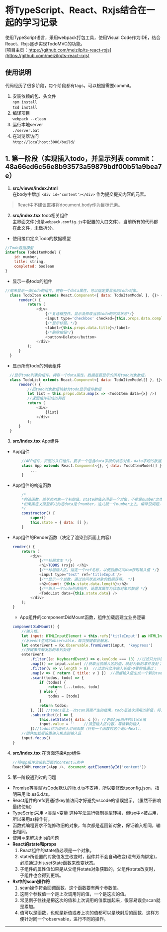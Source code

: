 # 将TypeScript、React、Rxjs结合在一起的学习记录

使用TypeScript语言，采用webpack打包工具，使用Visual Code作为IDE，结合React、Rxjs逐步实现TodoMVC的功能。   
[项目主页：https://github.com/meizilp/ts-react-rxjs](https://github.com/meizilp/ts-react-rxjs) 

## 使用说明

代码经历了很多阶段，每个阶段都有tags，可以根据需要commit。  

1. 安装依赖的包、头文件  
```npm install```  
```tsd install```  
2. 编译项目  
```webpack --clean```
3. 运行本地server  
```./server.bat```
4. 在浏览器访问  
```http://localhost:3000/build/```


## 1. 第一阶段（实现插入todo，并显示列表 commit：48a66ed6c56e8b93573a59879bdf00b51a9bea7e）
1. **src/views/index.html**  
在body中增加 ```<div id='content'></div>``` 作为提交提交内容的元素。  
> React中不建议直接将document.body作为目标元素。
2. **src/index.tsx** todo相关组件   
主界面文件(也是```webpack.config.js```中配置的入口文件)，当前所有的代码都在此文件，未做拆分。    
  - 使用接口定义Todo的数据模型  
  ```js
  //Todo数据模型
  interface TodoItemModel {
      id: number,
      title: string,
      completed: boolean
  }
  ```
  - 显示一条todo的组件  
  ```js
  //用来显示一条todo的组件。拥有一个data属性，可以指定要显示的todo对象。
    class TodoItem extends React.Component<{ data: TodoItemModel }, {}> {
        render() {
            return (
                <div>
                    {/*复选框控件。显示及修改当前todo的完成状态*/}
                    <input type='checkbox' checked={this.props.data.completed} />
                    {/*显示标题。*/}
                    <label>{this.props.data.title}</label>
                    {/*删除按钮*/}
                    <button>Delete</button>
                </div>
            );
        }
    }
  ```
  - 显示所有todo的列表组件
  ```js
    //显示todo列表的组件。拥有一个data属性，数据是要显示的所有todo对象数组。
    class TodoList extends React.Component<{ data: TodoItemModel[] }, {}> {
        render() {
            //把todo对象数组映射为todo显示组件数组
            let list = this.props.data.map(x => <TodoItem data={x} />)
            //返回组件形成的列表
            return (
                <div>
                    {list}
                </div>
            );
        }
    } 
  ```
3. **src/index.tsx** App组件
  - App组件  
    ```js
        //APP组件，页面的入口组件。要求一个包含data字段的状态对象，data字段的数据类型是todo对象数组。
        class App extends React.Component<{}, { data: TodoItemModel[] }> {
            ...
        }
    ```
  - App组件的构造函数  
    ```js
        /*
        *构造函数。给状态对象一个初始值。state的值必须是一个对象，不能是number之类。   
        *如果类定义原型那儿约定data是个number，这儿赋一个number上去，编译没问题，但运行时就会报错。    
        */
        constructor() {
            super()
            this.state = { data: [] };
        }
    ```
  - App组件的Render函数（决定了渲染到页面上内容）
    ```js
    render() {
        return (
            <div>
                {/**标题文本 */}
                <h1>TODOS (rxjs) </h1>
                {/**标题输入区。指定一个ref名称，以便后面访问dom获取输入值 */}
                <input type="text" ref='titleInput'/>
                {/**显示一个总数。通过访问状态对象的数据获得。 */}
                <h2>Count: {this.state.data.length}</h2>
                {/**嵌入一个todo列表组件，设置其属性为状态对象的数据 */}
                <TodoList data={this.state.data} />
            </div>
        );
    }
    ```
    - App组件的componentDidMount函数，组件加载后建立业务逻辑  
    ```js  
    componentDidMount() {
        //输入框。
        let input: HTMLInputElement = this.refs['titleInput'] as HTMLInputElement;
        //从event生成的observable，每次按键都会触发。
        let enterEvent = Rx.Observable.fromEvent(input, 'keypress')
        //按键事件触发后的系列处理
        enterEvent
            .filter((e: KeyboardEvent) => e.keyCode === 13) //过滤只允许回车按键事件通过；
            .map(() => input.value) //获取当前输入区的值，映射为新的事件发射；
            .filter(v => v.length > 0)  //过滤只允许输入长度>0零的值通过；
            .map(v => { return { title: v } })  //根据输入值生成一个新的todo对象，映射为新的事件发射；
            .scan((todos, todo) => {
                if (todos) {
                    return [...todos, todo]
                } else {
                    todos = [todo]
                }
                return todos;
            }, []) //todos是上一次scan调用产生的结果，todo是这次调用的新值，将二者合并到一个新的数组对象。
            .subscribe((c) => {
                this.setState({ data: c }); //更新App组件的state值
                input.value = ''    //清空输入区内容，等待新的输入
            })//todos作为值传入订阅函数（只有一个函数时这个是onNext）。
        //组件加载后设置输入焦点到输入区
        input.focus()
    }
    ```
4. **src/index.tsx** 在页面渲染App组件
    ```js
    //将App组件渲染到页面的content元素中
    ReactDOM.render(<App />, document.getElementById('content')) 
    ```
5. 第一阶段遇到过的问题
  - Promise等类型VsCode默认的lib.d.ts不支持，所以要修改tsconfig.json，指明采用lib.es6.d.ts。  
  - React组件的refs要通过key值访问才好避免vscode的错误提示。（虽然不影响最终使用）
  - TypeScript采用 <类型>变量 这种写法进行强制类型转换，但tsx中<被占用，所以采用as操作符。
  - 函数式编程要求不能修改旧的对象，每次都是返回新对象，保证输入相同，输出相同。 
  - 使用=>来解决this的问题 
  - **React的state和props**  
      1) React组件的state值必须是一个对象。  
      2) state所设置的对象值发生改变时，组件并不会自动改变(没有双向绑定)，必须通过this.setState函数来改变状态。  
      3) 子组件的属性值如果是从父组件state对象获取的，父组件state改变时，子组件也会得到更新。
  - **Rx中的scan操作符**  
      1) scan操作符会回调函数，这个函数要有两个参数值。
      2) 这两个参数值一个是上次调用时的值，一个是这次的值。
      3) 常见例子往往是把这次的值和上次调用的值累加起来，很容易误会scan就是累加。
      4) 值可以是函数，也就是新值或者上次的值都可以是映射后的函数，这样方便针对同一个observable，进行不同的操作。          
----------

